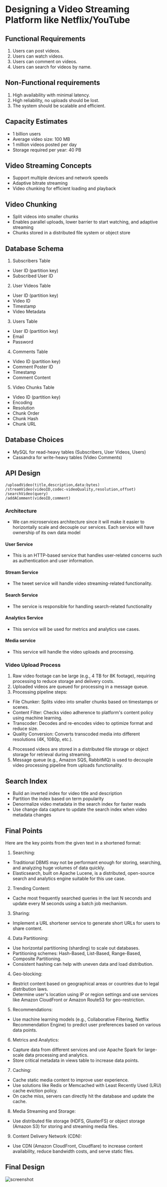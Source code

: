 # Designing a Video Streaming Platform like Netflix/YouTube

## Functional Requirements
1. Users can post videos.
2. Users can watch videos.
3. Users can comment on videos.
4. Users can search for videos by name.

## Non-Functional requirements
1. High availability with minimal latency.
2. High reliability, no uploads should be lost.
3. The system should be scalable and efficient.

## Capacity Estimates
- 1 billion users
- Average video size: 100 MB
- 1 million videos posted per day
- Storage required per year: 40 PB

## Video Streaming Concepts
- Support multiple devices and network speeds
- Adaptive bitrate streaming
- Video chunking for efficient loading and playback

## Video Chunking
- Split videos into smaller chunks
- Enables parallel uploads, lower barrier to start watching, and adaptive streaming
- Chunks stored in a distributed file system or object store

## Database Schema
1. Subscribers Table
  - User ID (partition key)
  - Subscribed User ID

2. User Videos Table
  - User ID (partition key)
  - Video ID
  - Timestamp
  - Video Metadata

3. Users Table
  - User ID (partition key)
  - Email
  - Password

4. Comments Table
  - Video ID (partition key)
  - Comment Poster ID
  - Timestamp
  - Comment Content

5. Video Chunks Table
  - Video ID (partition key)
  - Encoding
  - Resolution
  - Chunk Order
  - Chunk Hash
  - Chunk URL

## Database Choices
- MySQL for read-heavy tables (Subscribers, User Videos, Users)
- Cassandra for write-heavy tables (Video Comments)

## API Design

```
/uploadVideo(title,description,data:bytes)
/streamVideo(videoID,codec-videoQuality,resolution,offset)
/searchVideo(query)
/addAComment(videoID,comment)

```

### Architecture
- We can microservices architecture since it will make it easier to horizontally scale and decouple our services. Each service will have ownership of its own data model

#### User Service
- This is an HTTP-based service that handles user-related concerns such as authentication and user information.

#### Stream Service
- The tweet service will handle video streaming-related functionality.

#### Search Service
- The service is responsible for handling search-related functionality

#### Analytics Service
- This service will be used for metrics and analytics use cases.

#### Media service
- This service will handle the video uploads and processing. 


### Video Upload Process

1. Raw video footage can be large (e.g., 4 TB for 8K footage), requiring processing to reduce storage and delivery costs.
2. Uploaded videos are queued for processing in a message queue.
3. Processing pipeline steps:
- File Chunker: Splits video into smaller chunks based on timestamps or scenes.
- Content Filter: Checks video adherence to platform's content policy using machine learning.
- Transcoder: Decodes and re-encodes video to optimize format and reduce size.
- Quality Conversion: Converts transcoded media into different resolutions (4K, 1080p, etc.).
4. Processed videos are stored in a distributed file storage or object storage for retrieval during streaming.
5. Message queue (e.g., Amazon SQS, RabbitMQ) is used to decouple video processing pipeline from uploads functionality.

## Search Index
- Build an inverted index for video title and description
- Partition the index based on term popularity
- Denormalize video metadata in the search index for faster reads
- Use change data capture to update the search index when video metadata changes

## Final Points

Here are the key points from the given text in a shortened format:

1. Searching:
- Traditional DBMS may not be performant enough for storing, searching, and analyzing huge volumes of data quickly.
- Elasticsearch, built on Apache Lucene, is a distributed, open-source search and analytics engine suitable for this use case.

2. Trending Content:
- Cache most frequently searched queries in the last N seconds and update every M seconds using a batch job mechanism.

3. Sharing:
- Implement a URL shortener service to generate short URLs for users to share content.

4. Data Partitioning:
- Use horizontal partitioning (sharding) to scale out databases.
- Partitioning schemes: Hash-Based, List-Based, Range-Based, Composite Partitioning.
- Consistent hashing can help with uneven data and load distribution.

4. Geo-blocking:
- Restrict content based on geographical areas or countries due to legal distribution laws.
- Determine user's location using IP or region settings and use services like Amazon CloudFront or Amazon Route53 for geo-restriction.

5. Recommendations:
- Use machine learning models (e.g., Collaborative Filtering, Netflix Recommendation Engine) to predict user preferences based on various data points.

6. Metrics and Analytics:
- Capture data from different services and use Apache Spark for large-scale data processing and analytics.
- Store critical metadata in views table to increase data points.

7. Caching:
- Cache static media content to improve user experience.
- Use solutions like Redis or Memcached with Least Recently Used (LRU) cache eviction policy.
- On cache miss, servers can directly hit the database and update the cache.

8. Media Streaming and Storage:
- Use distributed file storage (HDFS, GlusterFS) or object storage (Amazon S3) for storing and streaming media files.

9. Content Delivery Network (CDN):
- Use CDN (Amazon CloudFront, Cloudflare) to increase content availability, reduce bandwidth costs, and serve static files.


## Final Design

![screenshot](https://github.com/khansamad99/System-Design-Questions-for-Interview/blob/main/images/youtube/Screenshot%202024-05-15%20at%2010.26.53%E2%80%AFPM.png)